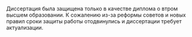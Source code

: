 Диссертация была защищена только в качестве диплома о втром высшем образовании. К сожалению из-за реформы советов и новых правил сроки защиты работы отодвинулись и диссертации требует актуализации.
